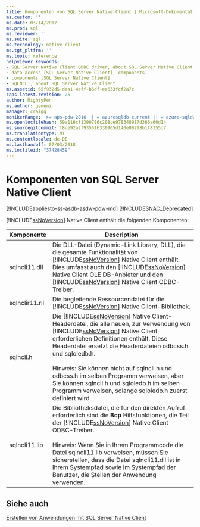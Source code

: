 ```yaml
---
title: Komponenten von SQL Server Native Client | Microsoft-Dokumentation
ms.custom: ''
ms.date: 03/14/2017
ms.prod: sql
ms.reviewer: ''
ms.suite: sql
ms.technology: native-client
ms.tgt_pltfrm: ''
ms.topic: reference
helpviewer_keywords:
- SQL Server Native Client ODBC driver, about SQL Server Native Client ODBC driver
- data access [SQL Server Native Client], components
- components [SQL Server Native Client]
- SQLNCLI, about SQL Server Native Client
ms.assetid: 65f932d5-daa1-4eff-b6df-ee633fcf2a7c
caps.latest.revision: 25
author: MightyPen
ms.author: genemi
manager: craigg
monikerRange: '>= aps-pdw-2016 || = azuresqldb-current || = azure-sqldw-latest || >= sql-server-2016 || = sqlallproducts-allversions'
ms.openlocfilehash: 59a116cf1390786c208ce978348917d366a60d14
ms.sourcegitcommit: f8ce92a2f935616339965d140e00298b1f8355d7
ms.translationtype: MT
ms.contentlocale: de-DE
ms.lasthandoff: 07/03/2018
ms.locfileid: "37428459"
---
```

# <a name="components-of-sql-server-native-client"></a>Komponenten von SQL Server Native Client
[!INCLUDE[appliesto-ss-asdb-asdw-pdw-md](../../../includes/appliesto-ss-asdb-asdw-pdw-md.md)]
[!INCLUDE[SNAC_Deprecated](../../../includes/snac-deprecated.md)]

  [!INCLUDE[ssNoVersion](../../../includes/ssnoversion-md.md)] Native Client enthält die folgenden Komponenten:  
  
|Komponente|Description|  
|---------------|-----------------|  
|sqlncli11.dll|Die DLL-Datei (Dynamic-Link Library, DLL), die die gesamte Funktionalität von [!INCLUDE[ssNoVersion](../../../includes/ssnoversion-md.md)] Native Client enthält. Dies umfasst auch den [!INCLUDE[ssNoVersion](../../../includes/ssnoversion-md.md)] Native Client OLE DB-Anbieter und den [!INCLUDE[ssNoVersion](../../../includes/ssnoversion-md.md)] Native Client ODBC-Treiber.|  
|sqlnclir11.rll|Die begleitende Ressourcendatei für die [!INCLUDE[ssNoVersion](../../../includes/ssnoversion-md.md)] Native Client-Bibliothek.|   
|sqlncli.h|Die [!INCLUDE[ssNoVersion](../../../includes/ssnoversion-md.md)] Native Client-Headerdatei, die alle neuen, zur Verwendung von [!INCLUDE[ssNoVersion](../../../includes/ssnoversion-md.md)] Native Client erforderlichen Definitionen enthält. Diese Headerdatei ersetzt die Headerdateien odbcss.h und sqloledb.h.<br /><br /> Hinweis: Sie können nicht auf sqlncli.h und odbcss.h im selben Programm verweisen, aber Sie können sqlncli.h und sqloledb.h im selben Programm verweisen, solange sqloledb.h zuerst definiert wird.|  
|sqlncli11.lib|Die Bibliotheksdatei, die für den direkten Aufruf erforderlich sind die **Bcp** Hilfsfunktionen, die Teil der [!INCLUDE[ssNoVersion](../../../includes/ssnoversion-md.md)] Native Client ODBC-Treiber.<br /><br /> Hinweis: Wenn Sie in Ihrem Programmcode die Datei sqlncli11.lib verweisen, müssen Sie sicherstellen, dass die Datei sqlncli11.dll ist in Ihrem Systempfad sowie im Systempfad der Benutzer, die Stellen der Anwendung verwenden.|  
  
## <a name="see-also"></a>Siehe auch  
 [Erstellen von Anwendungen mit SQL Server Native Client](../../../relational-databases/native-client/applications/building-applications-with-sql-server-native-client.md)  
  
  
